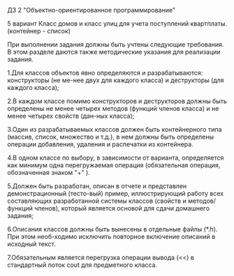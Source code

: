 ДЗ 2 "Объектно-ориентированное программирование"

5 вариант
Класс домов и класс улиц для учета поступлений квартплаты. (контейнер - список)

При выполнении задания должны быть учтены следующие требования. В этом разделе даются также методические указания для реализации задания.

1.Для классов объектов явно определяются и разрабатываются: конструкторы (не ме-нее двух для каждого класса) и деструкторы
(для каждого класса);

2.В каждом классе помимо конструкторов и деструкторов должны быть определены не менее четырех методов (функций членов класса)
и не менее четырех свойств (дан-ных класса);

3.Один из разрабатываемых классов должен быть контейнерного типа (массив, список, множество и т.д.),
в нем должны быть определены операции добавления, удаления и распечатки из контейнера.

4.В одном классе по выбору, в зависимости от варианта, определяется как минимум одна
перегружаемая операция (обязательная операция, обозначенная знаком "+" ).

5.Должен быть разработан, описан в отчете и представлен демонстрационный (тесто-вый) пример, иллюстрирующий работу всех
составляющих разработанной системы классов (свойств и методов/функций членов), который является основой для сдачи домашнего задания;

6.Описания классов должны быть вынесены в отдельные файлы (*.h). При этом необ-ходимо исключить повторное включение описаний в исходный текст.

7.Обязательным является перегрузка операции вывода (<<) в стандартный поток cout для предметного класса.
